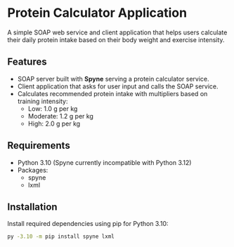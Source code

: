 # Protein Calculator Application

A simple SOAP web service and client application that helps users calculate their daily protein intake based on their body weight and exercise intensity.

## Features

- SOAP server built with **Spyne** serving a protein calculator service.
- Client application that asks for user input and calls the SOAP service.
- Calculates recommended protein intake with multipliers based on training intensity:
  - Low: 1.0 g per kg
  - Moderate: 1.2 g per kg
  - High: 2.0 g per kg

## Requirements

- Python 3.10 (Spyne currently incompatible with Python 3.12)
- Packages:
  - spyne
  - lxml

## Installation

Install required dependencies using pip for Python 3.10:

```bash
py -3.10 -m pip install spyne lxml



